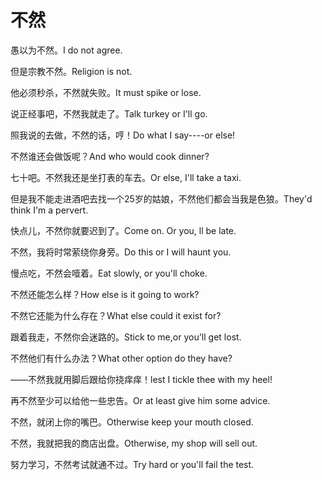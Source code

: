 # 不然

<p><span class="chinese">愚以为不然。</span><span class="english">I do not agree.</span></p>

<p><span class="chinese">但是宗教不然。</span><span class="english">Religion is not.</span></p>

<p><span class="chinese">他必须秒杀，不然就失败。</span><span class="english">It must spike or lose.</span></p>

<p><span class="chinese">说正经事吧，不然我就走了。</span><span class="english">Talk turkey or I'll go.</span></p>

<p><span class="chinese">照我说的去做，不然的话，哼！</span><span class="english">Do what I say----or else!</span></p>

<p><span class="chinese">不然谁还会做饭呢？</span><span class="english">And who would cook dinner?</span></p>

<p><span class="chinese">七十吧。不然我还是坐打表的车去。</span><span class="english">Or else, I'll take a taxi.</span></p>

<p><span class="chinese">但是我不能走进酒吧去找一个25岁的姑娘，不然他们都会当我是色狼。</span><span class="english">They'd think I'm a pervert.</span></p>

<p><span class="chinese">快点儿，不然你就要迟到了。</span><span class="english">Come on. Or you, ll be late.</span></p>

<p><span class="chinese">不然，我将时常萦绕你身旁。</span><span class="english">Do this or I will haunt you.</span></p>

<p><span class="chinese">慢点吃，不然会噎着。</span><span class="english">Eat slowly, or you'll choke.</span></p>

<p><span class="chinese">不然还能怎么样？</span><span class="english">How else is it going to work?</span></p>

<p><span class="chinese">不然它还能为什么存在？</span><span class="english">What else could it exist for?</span></p>

<p><span class="chinese">跟着我走，不然你会迷路的。</span><span class="english">Stick to me,or you'll get lost.</span></p>

<p><span class="chinese">不然他们有什么办法？</span><span class="english">What other option do they have?</span></p>

<p><span class="chinese">——不然我就用脚后跟给你挠痒痒！</span><span class="english">lest I tickle thee with my heel!</span></p>

<p><span class="chinese">再不然至少可以给他一些忠告。</span><span class="english">Or at least give him some advice.</span></p>

<p><span class="chinese">不然，就闭上你的嘴巴。</span><span class="english">Otherwise keep your mouth closed.</span></p>

<p><span class="chinese">不然，我就把我的商店出盘。</span><span class="english">Otherwise, my shop will sell out.</span></p>

<p><span class="chinese">努力学习，不然考试就通不过。</span><span class="english">Try hard or you'll fail the test.</span></p>

